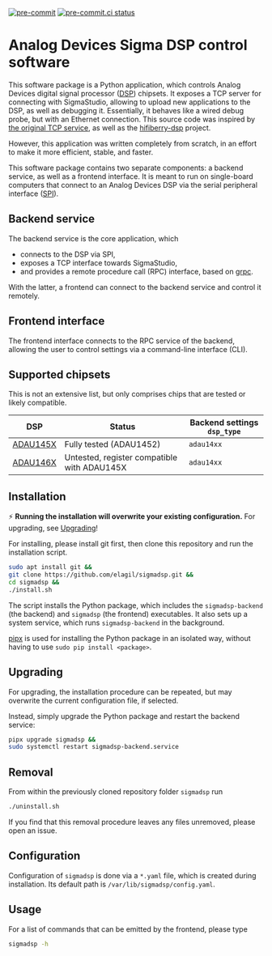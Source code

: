 [![pre-commit](https://img.shields.io/badge/pre--commit-enabled-brightgreen?logo=pre-commit&logoColor=white)](https://github.com/pre-commit/pre-commit) [![pre-commit.ci status](https://results.pre-commit.ci/badge/github/elagil/sigmadsp/main.svg)](https://results.pre-commit.ci/latest/github/elagil/sigmadsp/main)
# Analog Devices Sigma DSP control software

This software package is a Python application, which controls Analog Devices
digital signal processor ([DSP](https://en.wikipedia.org/wiki/Digital_signal_processor)) chipsets. It exposes a TCP server for
connecting with SigmaStudio, allowing to upload new applications to the DSP, as well as debugging it. Essentially, it
behaves like a wired debug probe, but with an Ethernet connection. This source code was inspired by [the original TCP service](https://wiki.analog.com/resources/tools-software/linux-software/sigmatcp),
as well as the [hifiberry-dsp](https://github.com/hifiberry/hifiberry-dsp) project.

However, this application was written completely from scratch, in an effort to make it more efficient, stable, and faster.

This software package contains two separate components: a backend service, as well as a frontend interface. It is meant
to run on single-board computers that connect to an Analog Devices DSP via the serial peripheral interface ([SPI](https://en.wikipedia.org/wiki/Serial_Peripheral_Interface)).

## Backend service

The backend service is the core application, which
- connects to the DSP via SPI,
- exposes a TCP interface towards SigmaStudio,
- and provides a remote procedure call (RPC) interface, based on [grpc](https://grpc.io/).

With the latter, a frontend can connect to the backend service and control it remotely.

## Frontend interface

The frontend interface connects to the RPC service of the backend, allowing the user to control
settings via a command-line interface (CLI).

## Supported chipsets

This is not an extensive list, but only comprises chips that are tested or likely compatible.

DSP|Status|Backend settings `dsp_type`
---|---|--
[ADAU145X](https://www.analog.com/media/en/technical-documentation/data-sheets/ADAU1452_1451_1450.pdf) | Fully tested (ADAU1452) | `adau14xx`
[ADAU146X](https://www.analog.com/media/en/technical-documentation/data-sheets/ADAU1463-1467.pdf) | Untested, register compatible with ADAU145X | `adau14xx`

## Installation
:zap: **Running the installation will overwrite your existing configuration.** For upgrading, see [Upgrading](#upgrading)!

For installing, please install git first, then clone this repository and run the installation script.

```bash
sudo apt install git &&
git clone https://github.com/elagil/sigmadsp.git &&
cd sigmadsp &&
./install.sh
```

The script installs the Python package, which includes the `sigmadsp-backend` (the backend) and `sigmadsp` (the frontend) executables.
It also sets up a system service, which runs `sigmadsp-backend` in the background.

[pipx](https://pypa.github.io/pipx/) is used for installing the Python package in an isolated way, without having to use `sudo pip install <package>`.

## Upgrading

For upgrading, the installation procedure can be repeated, but may overwrite the current configuration file, if selected.

Instead, simply upgrade the Python package and restart the backend service:

```bash
pipx upgrade sigmadsp &&
sudo systemctl restart sigmadsp-backend.service
```

## Removal

From within the previously cloned repository folder `sigmadsp` run

```bash
./uninstall.sh
```

If you find that this removal procedure leaves any files unremoved, please open an issue.

## Configuration

Configuration of `sigmadsp` is done via a `*.yaml` file, which is created during installation. Its default path is `/var/lib/sigmadsp/config.yaml`.

## Usage

For a list of commands that can be emitted by the frontend, please type

```bash
sigmadsp -h
```
